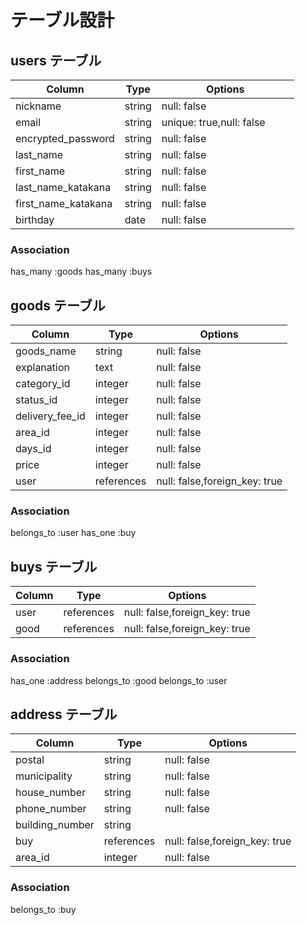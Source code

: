# テーブル設計
## users テーブル

|Column              |Type    |Options                    |
|--------------------|--------|---------------------------|
| nickname           | string | null: false               |
| email              | string | unique: true,null: false  |
| encrypted_password | string | null: false  　　　　　　　　|
| last_name          | string | null: false               |
| first_name         | string | null: false               |
| last_name_katakana | string | null: false               |
| first_name_katakana| string | null: false               |
| birthday           | date   | null: false               |

### Association

has_many :goods
has_many :buys

## goods テーブル

|Column          |Type         |Options                        |
|----------------|-------------|-------------------------------|
| goods_name     | string      | null: false                   |
| explanation    | text        | null: false                   |
| category_id    | integer     | null: false                   |
| status_id      | integer     | null: false                   |
| delivery_fee_id| integer     | null: false                   |
| area_id        | integer     | null: false                   |
| days_id        | integer     | null: false                   |
| price          | integer     | null: false                   |
| user           | references  | null: false,foreign_key: true |
### Association

belongs_to :user
has_one :buy

## buys テーブル

|Column         |Type         |Options                        |
|---------------|-------------|-------------------------------|
| user          | references  | null: false,foreign_key: true |
| good          | references  | null: false,foreign_key: true |
### Association

has_one :address
belongs_to  :good
belongs_to :user

## address テーブル

|Column          |Type         |Options                       |
|----------------|-------------|------------------------------|
| postal         | string      | null: false                  |
| municipality   | string      | null: false                  |
| house_number   | string      | null: false                  |
| phone_number   | string      | null: false                  |
| building_number| string      |                              |
| buy            | references  | null: false,foreign_key: true|
| area_id        | integer     | null: false
### Association

belongs_to :buy